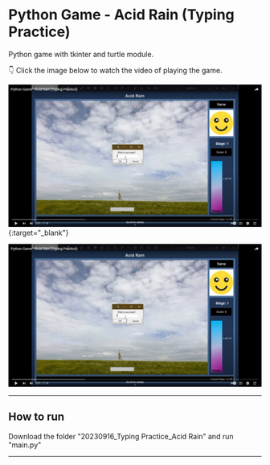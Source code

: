 # Python Game - Acid Rain (Typing Practice)

Python game with tkinter and turtle module.

👇 Click the image below to watch the video of playing the game.

[![Acid Rain Game](others/image_for_youtube_link.png "Acid Rain Game")](https://youtu.be/ZHuDumPq3Cw?si=cN-AKU_MWBznOouh){:target="_blank"}

<a href="https://youtu.be/ZHuDumPq3Cw?si=cN-AKU_MWBznOouh" target="_blank">
<img src="others/image_for_youtube_link.png" alt="Acid Rain Game"/>
</a>

---

## How to run

Download the folder "20230916_Typing Practice_Acid Rain" and run "main.py"

---